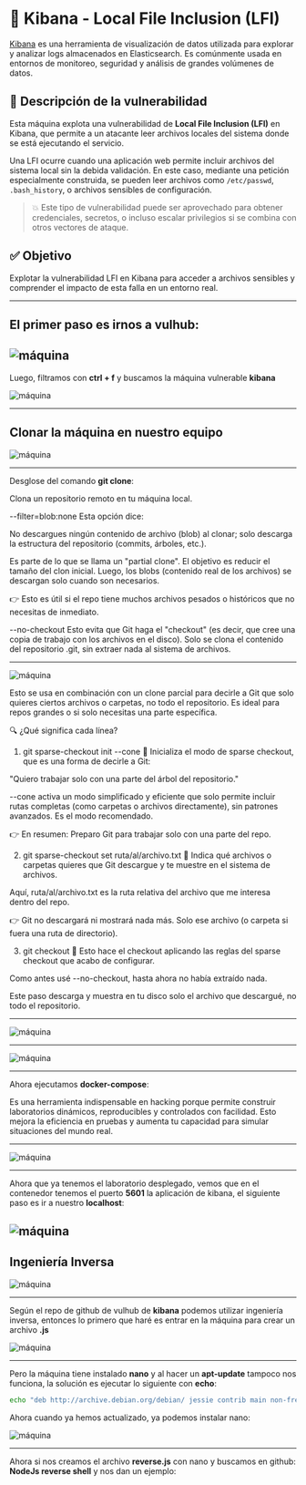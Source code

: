 # 📄 Kibana - Local File Inclusion (LFI)

[Kibana](https://www.elastic.co/kibana/) es una herramienta de visualización de datos utilizada para explorar y analizar logs almacenados en Elasticsearch. Es comúnmente usada en entornos de monitoreo, seguridad y análisis de grandes volúmenes de datos.

## 🐞 Descripción de la vulnerabilidad

Esta máquina explota una vulnerabilidad de **Local File Inclusion (LFI)** en Kibana, que permite a un atacante leer archivos locales del sistema donde se está ejecutando el servicio.

Una LFI ocurre cuando una aplicación web permite incluir archivos del sistema local sin la debida validación. En este caso, mediante una petición especialmente construida, se pueden leer archivos como `/etc/passwd`, `.bash_history`, o archivos sensibles de configuración.

> 💥 Este tipo de vulnerabilidad puede ser aprovechado para obtener credenciales, secretos, o incluso escalar privilegios si se combina con otros vectores de ataque.

## ✅ Objetivo

Explotar la vulnerabilidad LFI en Kibana para acceder a archivos sensibles y comprender el impacto de esta falla en un entorno real.

---

## El primer paso es irnos a vulhub:

![máquina](./images/1.png)
---

Luego, filtramos con **ctrl + f** y buscamos la máquina vulnerable **kibana**

![máquina](./images/2.png)

---
## Clonar la máquina en nuestro equipo

![máquina](./images/3.png)

---

Desglose del comando
**git clone**:

Clona un repositorio remoto en tu máquina local.

--filter=blob:none
Esta opción dice:

No descargues ningún contenido de archivo (blob) al clonar; solo descarga la estructura del repositorio (commits, árboles, etc.).

Es parte de lo que se llama un "partial clone". El objetivo es reducir el tamaño del clon inicial. Luego, los blobs (contenido real de los archivos) se descargan solo cuando son necesarios.

👉 Esto es útil si el repo tiene muchos archivos pesados o históricos que no necesitas de inmediato.

--no-checkout
Esto evita que Git haga el "checkout" (es decir, que cree una copia de trabajo con los archivos en el disco).
Solo se clona el contenido del repositorio .git, sin extraer nada al sistema de archivos.

---

![máquina](./images/4.png)

Esto se usa en combinación con un clone parcial para decirle a Git que solo quieres ciertos archivos o carpetas, no todo el repositorio. Es ideal para repos grandes o si solo necesitas una parte específica.

🔍 ¿Qué significa cada línea?
1. git sparse-checkout init --cone
🔹 Inicializa el modo de sparse checkout, que es una forma de decirle a Git:

"Quiero trabajar solo con una parte del árbol del repositorio."

--cone activa un modo simplificado y eficiente que solo permite incluir rutas completas (como carpetas o archivos directamente), sin patrones avanzados. Es el modo recomendado.

👉 En resumen: Preparo Git para trabajar solo con una parte del repo.

2. git sparse-checkout set ruta/al/archivo.txt
🔹 Indica qué archivos o carpetas quieres que Git descargue y te muestre en el sistema de archivos.

Aquí, ruta/al/archivo.txt es la ruta relativa del archivo que me interesa dentro del repo.

👉 Git no descargará ni mostrará nada más. Solo ese archivo (o carpeta si fuera una ruta de directorio).

3. git checkout
🔹 Esto hace el checkout aplicando las reglas del sparse checkout que acabo de configurar.

Como antes usé --no-checkout, hasta ahora no había extraído nada.

Este paso descarga y muestra en tu disco solo el archivo que descargué, no todo el repositorio.

---

![máquina](./images/5.png)

---

![máquina](./images/6.png)

---

Ahora ejecutamos **docker-compose**: 

Es una herramienta indispensable en hacking porque permite construir laboratorios dinámicos, reproducibles y controlados con facilidad. Esto mejora la eficiencia en pruebas y aumenta tu capacidad para simular situaciones del mundo real.

---

![máquina](./images/7.png)

---

Ahora que ya tenemos el laboratorio desplegado, vemos que en el contenedor tenemos el puerto **5601** la aplicación de kibana, el siguiente paso es ir a nuestro **localhost**:

![máquina](./images/8.png)
---

## Ingeniería Inversa

![máquina](./images/9.png)

---

Según el repo de github de vulhub de **kibana** podemos utilizar ingeniería inversa, entonces lo primero que haré es entrar en la máquina para crear un archivo **.js**

![máquina](./images/10.png)

---

Pero la máquina tiene instalado **nano** y al hacer un **apt-update** tampoco nos funciona, la solución es ejecutar lo siguiente con **echo**: 
```bash
echo "deb http://archive.debian.org/debian/ jessie contrib main non-free" > /etc/apt/sources.list
```
Ahora cuando ya hemos actualizado, ya podemos instalar nano:

![máquina](./images/11.png)

---

Ahora si nos creamos el archivo **reverse.js** con nano y buscamos en github: **NodeJs reverse shell**
y nos dan un ejemplo:


